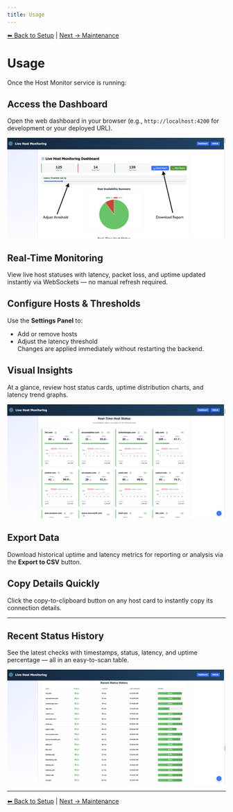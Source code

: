```yaml
---
title: Usage
---
```


[⬅ Back to Setup](setup.md) | [Next → Maintenance](maintenance.md)

# Usage

Once the Host Monitor service is running:

## Access the Dashboard
Open the web dashboard in your browser (e.g., `http://localhost:4200` for development or your deployed URL).

![Dashboard overview](images/dashboard.png)

## Real-Time Monitoring
View live host statuses with latency, packet loss, and uptime updated instantly via WebSockets — no manual refresh required.

## Configure Hosts & Thresholds
Use the **Settings Panel** to:
- Add or remove hosts
- Adjust the latency threshold  
Changes are applied immediately without restarting the backend.

## Visual Insights
At a glance, review host status cards, uptime distribution charts, and latency trend graphs.

![Real-time host status grid](images/hosts_status.png)

## Export Data
Download historical uptime and latency metrics for reporting or analysis via the **Export to CSV** button.

## Copy Details Quickly
Click the copy-to-clipboard button on any host card to instantly copy its connection details.

---

## Recent Status History
See the latest checks with timestamps, status, latency, and uptime percentage — all in an easy-to-scan table.

![Recent status history table](images/history.png)

---

[⬅ Back to Setup](setup.md) | [Next → Maintenance](maintenance.md)
